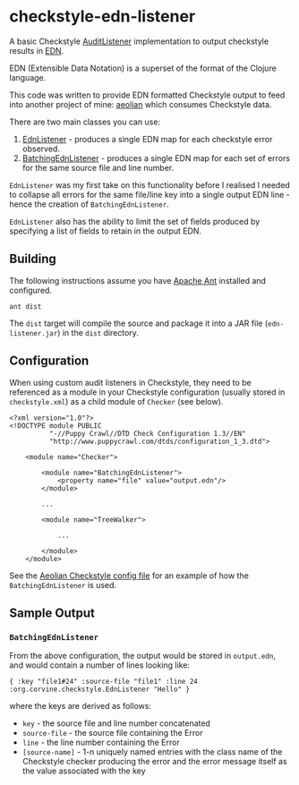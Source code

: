 # checkstyle-edn-listener
A basic Checkstyle [AuditListener](http://checkstyle.sourceforge.net/apidocs/com/puppycrawl/tools/checkstyle/api/AuditListener.html) implementation 
to output checkstyle results in [EDN](https://github.com/edn-format/edn).  

EDN (Extensible Data Notation) is a superset of the format of the Clojure language.

This code was written to provide EDN formatted Checkstyle output to feed into another project
of mine: [aeolian](https://github.com/andeemarks/aeolian) which consumes Checkstyle data.

There are two main classes you can use:

1. [EdnListener](src/org/corvine/checkstyle/EdnListener.java) - produces a single EDN map for each checkstyle error observed.
1. [BatchingEdnListener](src/org/corvine/checkstyle/BatchingEdnListener.java) - produces a single EDN map for each set of errors for the same source file and line number.

```EdnListener``` was my first take on this functionality before I realised I needed to 
collapse all errors for the same file/line key into a single output EDN line - hence
the creation of ```BatchingEdnListener```.

```EdnListener``` also has the ability to limit the set of fields produced by
specifying a list of fields to retain in the output EDN.

## Building

The following instructions assume you have [Apache Ant](http://ant.apache.org/) installed and configured.

```ant dist```

The ```dist``` target will compile the source and package it into a JAR file (```edn-listener.jar```)
in the ```dist``` directory.

## Configuration

When using custom audit listeners in Checkstyle, they need to be referenced as a module
in your Checkstyle configuration (usually stored in ```checkstyle.xml```) as a child
module of ```Checker``` (see below).

```$xslt
<?xml version="1.0"?>
<!DOCTYPE module PUBLIC
          "-//Puppy Crawl//DTD Check Configuration 1.3//EN"
          "http://www.puppycrawl.com/dtds/configuration_1_3.dtd">

    <module name="Checker">

        <module name="BatchingEdnListener">
            <property name="file" value="output.edn"/>
        </module>

        ...
	
        <module name="TreeWalker">

            ...
	
        </module>
    </module>
```

See the [Aeolian Checkstyle config file](https://github.com/andeemarks/aeolian/blob/master/resources/checkstyle-all.xml) for an example of how the ```BatchingEdnListener```
is used.

## Sample Output

### ```BatchingEdnListener```

From the above configuration, the output would be stored in ```output.edn```, and would
contain a number of lines looking like:

```$xslt
{ :key "file1#24" :source-file "file1" :line 24 :org.corvine.checkstyle.EdnListener "Hello" }
```

where the keys are derived as follows:

* ```key``` - the source file and line number concatenated
* ```source-file``` - the source file containing the Error
* ```line``` - the line number containing the Error
* ```[source-name]``` - 1-n uniquely named entries with the class name of the 
Checkstyle checker producing the error and the error message itself as the value associated with the key